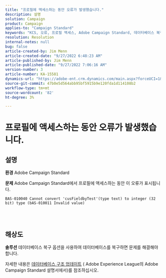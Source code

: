 ```yaml
---
title: "프로필에 액세스하는 동안 오류가 발생했습니다."
description: 설명
solution: Campaign
product: Campaign
applies-to: "Campaign Standard"
keywords: "KCS, 오류, 프로필 액세스, Adobe Campaign Standard, 데이터베이스 복구"
resolution: Resolution
internal-notes: null
bug: false
article-created-by: Jim Menn
article-created-date: "9/27/2022 6:48:23 AM"
article-published-by: Jim Menn
article-published-date: "9/27/2022 7:06:16 AM"
version-number: 3
article-number: KA-15581
dynamics-url: "https://adobe-ent.crm.dynamics.com/main.aspx?forceUCI=1&pagetype=entityrecord&etn=knowledgearticle&id=e25c2c5e-303e-ed11-9db1-0022480866ad"
source-git-commit: 47b0e5d564abb95bf5915b9e120fda1d114108b2
workflow-type: tm+mt
source-wordcount: '82'
ht-degree: 3%

---
```


# 프로필에 액세스하는 동안 오류가 발생했습니다.

## 설명


<b>환경</b>
Adobe Campaign Standard

<b>문제</b>
Adobe Campaign Standard에서 프로필에 액세스하는 동안 이 오류가 표시됩니다.


```
BAS-010040 Cannot convert 'cusFieldbyTest'(type text) to integer (32 bit) type (bAS-010011 Invalid value)
```






<br> 



## 해상도


<b>솔루션</b>
데이터베이스 복구 옵션을 사용하여 데이터베이스를 복구하면 문제를 해결해야 합니다.

자세한 내용은 [데이터베이스 구조 업데이트](https://docs.adobe.com/content/help/en/campaign-standard/using/developing/adding-or-extending-a-resource/updating-the-database-structure.html) ( Adobe Experience League의 Adobe Campaign Standard 설명서에서)를 참조하십시오.

